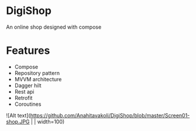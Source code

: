 # DigiShop
An online shop designed with compose

# Features
- Compose
- Repository pattern
- MVVM architecture
- Dagger hilt
- Rest api
- Retrofit
- Coroutines

![Alt text](https://github.com/Anahitavakoli/DigiShop/blob/master/Screen01-shop.JPG | | width=100)

